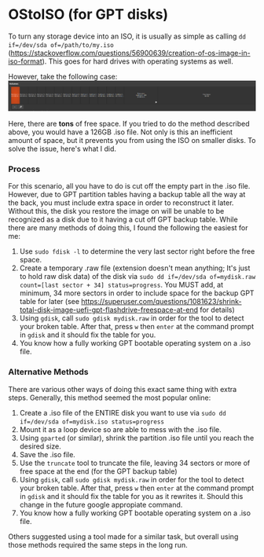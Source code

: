 # OStoISO (for GPT disks)
To turn any storage device into an ISO, it is usually as simple as calling `dd if=/dev/sda of=/path/to/my.iso` (https://stackoverflow.com/questions/56900639/creation-of-os-image-in-iso-format). This goes for hard drives with operating systems as well.

However, take the following case:
![example_partitions.png](images/example_partitions.png)

Here, there are **tons** of free space. If you tried to do the method described above, you would have a 126GB .iso file. Not only is this an inefficient amount of space, but it prevents you from using the ISO on smaller disks. To solve the issue, here's what I did.

### Process
For this scenario, all you have to do is cut off the empty part in the .iso file. However, due to GPT partition tables having a backup table all the way at the back, you must include extra space in order to reconstruct it later. Without this, the disk you restore the image on will be unable to be recognized as a disk due to it having a cut off GPT backup table. While there are many methods of doing this, I found the following the easiest for me:

1. Use `sudo fdisk -l` to determine the very last sector right before the free space.
2. Create a temporary .raw file (extension doesn't mean anything; It's just to hold raw disk data) of the disk via `sudo dd if=/dev/sda of=mydisk.raw count=[last sector + 34] status=progress`. You MUST add, at minimum, 34 more sectors in order to include space for the backup GPT table for later (see https://superuser.com/questions/1081623/shrink-total-disk-image-uefi-gpt-flashdrive-freespace-at-end for details)
3. Using `gdisk`, call `sudo gdisk mydisk.raw` in order for the tool to detect your broken table. After that, press `w` then `enter` at the command prompt in `gdisk` and it should fix the table for you. 
4. You know how a fully working GPT bootable operating system on a .iso file.

### Alternative Methods
There are various other ways of doing this exact same thing with extra steps. Generally, this method seemed the most popular online:

1. Create a .iso file of the ENTIRE disk you want to use via `sudo dd if=/dev/sda of=mydisk.iso status=progress`
2. Mount it as a loop device so are able to mess with the .iso file.
3. Using `gparted` (or similar), shrink the partition .iso file until you reach the desired size.
4. Save the .iso file.
5. Use the `truncate` tool to truncate the file, leaving 34 sectors or more of free space at the end (for the GPT backup table)
6. Using `gdisk`, call `sudo gdisk mydisk.raw` in order for the tool to detect your broken table. After that, press `w` then `enter` at the command prompt in `gdisk` and it should fix the table for you as it rewrites it. Should this change in the future google appropiate command. 
7. You know how a fully working GPT bootable operating system on a .iso file.

Others suggested using a tool made for a similar task, but overall using those methods required the same steps in the long run. 
